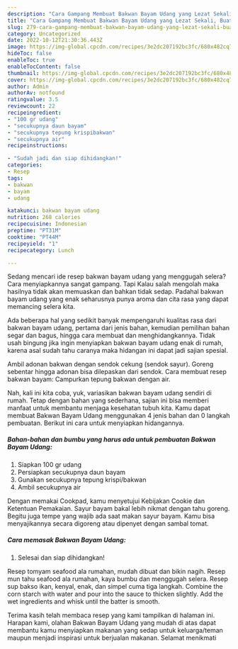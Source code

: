 ```yaml
---
description: "Cara Gampang Membuat Bakwan Bayam Udang yang Lezat Sekali, Buat Buka Puasa}"
title: "Cara Gampang Membuat Bakwan Bayam Udang yang Lezat Sekali, Buat Buka Puasa}"
slug: 279-cara-gampang-membuat-bakwan-bayam-udang-yang-lezat-sekali-buat-buka-puasa
category: Uncategorized
date: 2022-10-12T21:30:36.443Z
image: https://img-global.cpcdn.com/recipes/3e2dc207192bc3fc/680x482cq70/bakwan-bayam-udang-foto-resep-utama.jpg
hideToc: false
enableToc: true
enableTocContent: false
thumbnail: https://img-global.cpcdn.com/recipes/3e2dc207192bc3fc/680x482cq70/bakwan-bayam-udang-foto-resep-utama.jpg
cover: https://img-global.cpcdn.com/recipes/3e2dc207192bc3fc/680x482cq70/bakwan-bayam-udang-foto-resep-utama.jpg
author: Admin
authorAv: notfound
ratingvalue: 3.5
reviewcount: 22
recipeingredient:
- "100 gr udang"
- "secukupnya daun bayam"
- "secukupnya tepung krispibakwan"
- "secukupnya air"
recipeinstructions:

- "Sudah jadi dan siap dihidangkan!"
categories:
- Resep
tags:
- bakwan
- bayam
- udang

katakunci: bakwan bayam udang 
nutrition: 268 calories
recipecuisine: Indonesian
preptime: "PT31M"
cooktime: "PT44M"
recipeyield: "1"
recipecategory: Lunch

---
```



Sedang mencari ide resep bakwan bayam udang yang menggugah selera? Cara menyiapkannya sangat gampang. Tapi Kalau salah mengolah maka hasilnya tidak akan memuaskan dan bahkan tidak sedap. Padahal bakwan bayam udang yang enak seharusnya punya aroma dan cita rasa yang dapat memancing selera kita.


Ada beberapa hal yang sedikit banyak mempengaruhi kualitas rasa dari bakwan bayam udang, pertama dari jenis bahan, kemudian pemilihan bahan segar dan bagus, hingga cara membuat dan menghidangkannya. Tidak usah bingung jika ingin menyiapkan bakwan bayam udang enak di rumah, karena asal sudah tahu caranya maka hidangan ini dapat jadi sajian spesial.

Ambil adonan bakwan dengan sendok cekung (sendok sayur). Goreng sebentar hingga adonan bisa dilepaskan dari sendok. Cara membuat resep bakwan bayam: Campurkan tepung bakwan dengan air.


Nah, kali ini kita coba, yuk, variasikan bakwan bayam udang sendiri di rumah. Tetap dengan bahan yang sederhana, sajian ini bisa memberi manfaat untuk membantu menjaga kesehatan tubuh kita. Kamu dapat membuat Bakwan Bayam Udang menggunakan 4 jenis bahan dan 0 langkah pembuatan. Berikut ini cara untuk menyiapkan hidangannya.

<!--inarticleads1-->

##### Bahan-bahan dan bumbu yang harus ada untuk pembuatan Bakwan Bayam Udang:

1. Siapkan 100 gr udang
1. Persiapkan secukupnya daun bayam
1. Gunakan secukupnya tepung krispi/bakwan
1. Ambil secukupnya air


Dengan memakai Cookpad, kamu menyetujui Kebijakan Cookie dan Ketentuan Pemakaian. Sayur bayam bakal lebih nikmat dengan tahu goreng. Begitu juga tempe yang wajib ada saat makan sayur bayam. Kamu bisa menyajikannya secara digoreng atau dipenyet dengan sambal tomat. 

<!--inarticleads2-->

##### Cara memasak Bakwan Bayam Udang:


1. Selesai dan siap dihidangkan!

Resep tomyam seafood ala rumahan, mudah dibuat dan bikin nagih. Resep mun tahu seafood ala rumahan, kaya bumbu dan menggugah selera. Resep sup bakso ikan, kenyal, enak, dan simpel cuma tiga langkah. Combine the corn starch with water and pour into the sauce to thicken slightly. Add the wet ingredients and whisk until the batter is smooth. 

Terima kasih telah membaca resep yang kami tampilkan di halaman ini. Harapan kami, olahan Bakwan Bayam Udang yang mudah di atas dapat membantu kamu menyiapkan makanan yang sedap untuk keluarga/teman maupun menjadi inspirasi untuk berjualan makanan. Selamat menikmati
